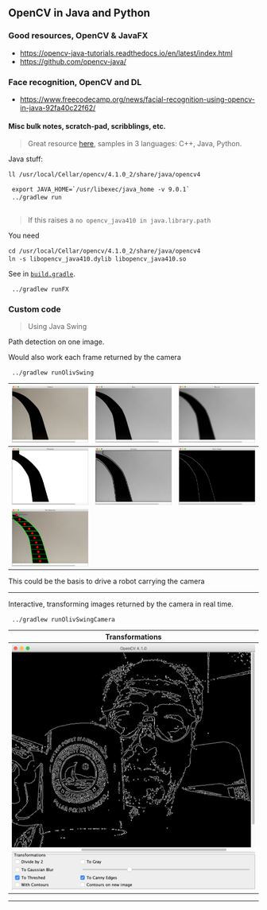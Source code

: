 ## OpenCV in Java and Python

### Good resources, OpenCV & JavaFX
- <https://opencv-java-tutorials.readthedocs.io/en/latest/index.html>
- <https://github.com/opencv-java/>


### Face recognition, OpenCV and DL
- <https://www.freecodecamp.org/news/facial-recognition-using-opencv-in-java-92fa40c22f62/>

#### Misc bulk notes, scratch-pad, scribblings, etc.

> Great resource [here](https://docs.opencv.org/master/d9/df8/tutorial_root.html),
> samples in 3 languages: C++, Java, Python.

Java stuff:
```
ll /usr/local/Cellar/opencv/4.1.0_2/share/java/opencv4
```

```
 export JAVA_HOME=`/usr/libexec/java_home -v 9.0.1`
 ../gradlew run
 
```
> If this raises a  `no opencv_java410 in java.library.path`

You need 
```
cd /usr/local/Cellar/opencv/4.1.0_2/share/java/opencv4
ln -s libopencv_java410.dylib libopencv_java410.so 
```
See in [`build.gradle`](./build.gradle).

```
 ../gradlew runFX
```

### Custom code
> Using Java Swing

Path detection on one image.

Would also work each frame returned by the camera
```
 ../gradlew runOlivSwing
```
| ![Original](./docimg/step.01.png) | ![Gray](./docimg/step.02.png) | ![Blur](./docimg/step.03.png) |
|:--------:|:--------:|:--------:|
| ![Original](./docimg/step.04.png) | ![Gray](./docimg/step.05.png) | ![Blur](./docimg/step.06.png) |
| ![Original](./docimg/step.07.png) |  |  |

This could be the basis to drive a robot carrying the camera

---

Interactive, transforming images returned by the camera in real time.
```
 ../gradlew runOlivSwingCamera
```
| Transformations  |
|:-----------------------------:|
| ![Swing UI](./docimg/snap.01.png) |

---
